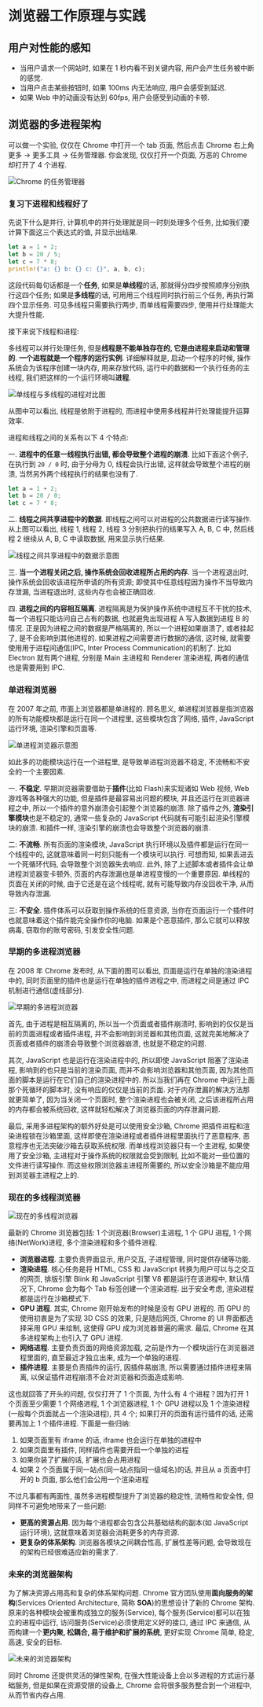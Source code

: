 # 浏览器工作原理与实践

## 用户对性能的感知

- 当用户请求一个网站时, 如果在 1 秒内看不到关键内容, 用户会产生任务被中断的感觉.
- 当用户点击某些按钮时, 如果 100ms 内无法响应, 用户会感受到延迟.
- 如果 Web 中的动画没有达到 60fps, 用户会感受到动画的卡顿.

## 浏览器的多进程架构

可以做一个实验, 仅仅在 Chrome 中打开一个 tab 页面, 然后点击 Chrome 右上角更多 -> 更多工具 -> 任务管理器. 你会发现, 仅仅打开一个页面, 万恶的 Chrome 却打开了 4 个进程.

![Chrome 的任务管理器](https://edge.yancey.app/beg/ixkja0ki-1649334747108.webp)

### 复习下进程和线程好了

先说下什么是并行, 计算机中的并行处理就是同一时刻处理多个任务, 比如我们要计算下面这三个表达式的值, 并显示出结果.

```rust
let a = 1 + 2;
let b = 20 / 5;
let c = 7 * 8;
println!("a: {} b: {} c: {}", a, b, c);
```

这段代码每句话都是一个**任务**, 如果是**单线程**的话, 那就得分四步按照顺序分别执行这四个任务; 如果是**多线程**的话, 可用用三个线程同时执行前三个任务, 再执行第四个显示任务. 可见多线程只需要执行两步, 而单线程需要四步, 使用并行处理能大大提升性能.

接下来说下线程和进程:

多线程可以并行处理任务, 但是**线程是不能单独存在的, 它是由进程来启动和管理的**. **一个进程就是一个程序的运行实例**. 详细解释就是, 启动一个程序的时候, 操作系统会为该程序创建一块内存, 用来存放代码, 运行中的数据和一个执行任务的主线程, 我们把这样的一个运行环境叫**进程**.

![单线程与多线程的进程对比图](https://edge.yancey.app/beg/45mbfggp-1649400608448.webp)

从图中可以看出, 线程是依附于进程的, 而进程中使用多线程并行处理能提升运算效率.

进程和线程之间的关系有以下 4 个特点:

一. **进程中的任意一线程执行出错, 都会导致整个进程的崩溃**. 比如下面这个例子, 在执行到 `20 / 0` 时, 由于分母为 0, 线程会执行出错, 这样就会导致整个进程的崩溃, 当然另外两个线程执行的结果也没有了.

```rust
let a = 1 + 2;
let b = 20 / 0;
let c = 7 * 8;
```

二. **线程之间共享进程中的数据**. 即线程之间可以对进程的公共数据进行读写操作. 从上图可以看出, 线程 1, 线程 2, 线程 3 分别把执行的结果写入 A, B, C 中, 然后线程 2 继续从 A, B, C 中读取数据, 用来显示执行结果.

![线程之间共享进程中的数据示意图](https://edge.yancey.app/beg/4ohgmhjk-1649407511401.webp)

三. **当一个进程关闭之后, 操作系统会回收进程所占用的内存**. 当一个进程退出时, 操作系统会回收该进程所申请的所有资源; 即使其中任意线程因为操作不当导致内存泄漏, 当进程退出时, 这些内存也会被正确回收.

四. **进程之间的内容相互隔离**. 进程隔离是为保护操作系统中进程互不干扰的技术, 每一个进程只能访问自己占有的数据, 也就避免出现进程 A 写入数据到进程 B 的情况. 正是因为进程之间的数据是严格隔离的, 所以一个进程如果崩溃了, 或者挂起了, 是不会影响到其他进程的. 如果进程之间需要进行数据的通信, 这时候, 就需要使用用于进程间通信(IPC, Inter Process Communication)的机制了. 比如 Electron 就有两个进程, 分别是 Main 主进程和 Renderer 渲染进程, 两者的通信也是需要用到 IPC.

### 单进程浏览器

在 2007 年之前, 市面上浏览器都是单进程的. 顾名思义, 单进程浏览器是指浏览器的所有功能模块都是运行在同一个进程里, 这些模块包含了网络, 插件, JavaScript 运行环境, 渲染引擎和页面等.

![单进程浏览器示意图](https://edge.yancey.app/beg/283t42ke-1649412440942.webp)

如此多的功能模块运行在一个进程里, 是导致单进程浏览器不稳定, 不流畅和不安全的一个主要因素.

一. **不稳定**. 早期浏览器需要借助于**插件**(比如 Flash)来实现诸如 Web 视频, Web 游戏等各种强大的功能, 但是插件是最容易出问题的模块, 并且还运行在浏览器进程之中, 所以一个插件的意外崩溃会引起整个浏览器的崩溃. 除了插件之外, **渲染引擎模块**也是不稳定的, 通常一些复杂的 JavaScript 代码就有可能引起渲染引擎模块的崩溃. 和插件一样, 渲染引擎的崩溃也会导致整个浏览器的崩溃.

二: **不流畅**. 所有页面的渲染模块, JavaScript 执行环境以及插件都是运行在同一个线程中的, 这就意味着同一时刻只能有一个模块可以执行. 可想而知, 如果丢进去一个死循环代码, 会导致整个浏览器失去响应. 此外, 除了上述脚本或者插件会让单进程浏览器变卡顿外, 页面的内存泄漏也是单进程变慢的一个重要原因. 单线程的页面在关闭的时候, 由于它还是在这个线程呢, 就有可能导致内存没回收干净, 从而导致内存泄漏.

三: **不安全**. 插件体系可以获取到操作系统的任意资源, 当你在页面运行一个插件时也就意味着这个插件能完全操作你的电脑. 如果是个恶意插件, 那么它就可以释放病毒, 窃取你的账号密码, 引发安全性问题.

### 早期的多进程浏览器

在 2008 年 Chrome 发布时, 从下面的图可以看出, 页面是运行在单独的渲染进程中的, 同时页面里的插件也是运行在单独的插件进程之中, 而进程之间是通过 IPC 机制进行通信(虚线部分).

![早期的多进程浏览器](https://edge.yancey.app/beg/hprubuxd-1649413696374.webp)

首先, 由于进程是相互隔离的, 所以当一个页面或者插件崩溃时, 影响到的仅仅是当前的页面进程或者插件进程, 并不会影响到浏览器和其他页面, 这就完美地解决了页面或者插件的崩溃会导致整个浏览器崩溃, 也就是不稳定的问题.

其次, JavaScript 也是运行在渲染进程中的, 所以即使 JavaScript 阻塞了渲染进程, 影响到的也只是当前的渲染页面, 而并不会影响浏览器和其他页面, 因为其他页面的脚本是运行在它们自己的渲染进程中的. 所以当我们再在 Chrome 中运行上面那个死循环的脚本时, 没有响应的仅仅是当前的页面. 对于内存泄漏的解决方法那就更简单了, 因为当关闭一个页面时, 整个渲染进程也会被关闭, 之后该进程所占用的内存都会被系统回收, 这样就轻松解决了浏览器页面的内存泄漏问题.

最后, 采用多进程架构的额外好处是可以使用安全沙箱, Chrome 把插件进程和渲染进程锁在沙箱里面, 这样即使在渲染进程或者插件进程里面执行了恶意程序, 恶意程序也无法突破沙箱去获取系统权限. 而单线程浏览器只有一个主进程, 如果使用了安全沙箱, 主进程对于操作系统的权限就会受到限制, 比如不能对一些位置的文件进行读写操作. 而这些权限浏览器主进程所需要的, 所以安全沙箱是不能应用到浏览器主进程之上的.

### 现在的多线程浏览器

![现在的多线程浏览器](https://edge.yancey.app/beg/3j1n6wh5-1649414603488.webp)

最新的 Chrome 浏览器包括: 1 个浏览器(Browser)主进程, 1 个 GPU 进程, 1 个网络(NetWork)进程, 多个渲染进程和多个插件进程.

- **浏览器进程**. 主要负责界面显示, 用户交互, 子进程管理, 同时提供存储等功能.
- **渲染进程**. 核心任务是将 HTML, CSS 和 JavaScript 转换为用户可以与之交互的网页, 排版引擎 Blink 和 JavaScript 引擎 V8 都是运行在该进程中, 默认情况下, Chrome 会为每个 Tab 标签创建一个渲染进程. 出于安全考虑, 渲染进程都是运行在沙箱模式下.
- **GPU 进程**. 其实, Chrome 刚开始发布的时候是没有 GPU 进程的. 而 GPU 的使用初衷是为了实现 3D CSS 的效果, 只是随后网页, Chrome 的 UI 界面都选择采用 GPU 来绘制, 这使得 GPU 成为浏览器普遍的需求. 最后, Chrome 在其多进程架构上也引入了 GPU 进程.
- **网络进程**. 主要负责页面的网络资源加载, 之前是作为一个模块运行在浏览器进程里面的, 直至最近才独立出来, 成为一个单独的进程.
- **插件进程**. 主要是负责插件的运行, 因插件易崩溃, 所以需要通过插件进程来隔离, 以保证插件进程崩溃不会对浏览器和页面造成影响.

这也就回答了开头的问题, 仅仅打开了 1 个页面, 为什么有 4 个进程？因为打开 1 个页面至少需要 1 个网络进程, 1 个浏览器进程, 1 个 GPU 进程以及 1 个渲染进程(一般每个页面就占一个渲染进程), 共 4 个; 如果打开的页面有运行插件的话, 还需要再加上 1 个插件进程. 下面是一些归纳:

1. 如果页面里有 iframe 的话, iframe 也会运行在单独的进程中
2. 如果页面里有插件, 同样插件也需要开启一个单独的进程
3. 如果你装了扩展的话, 扩展也会占用进程
4. 如果 2 个页面属于同一站点(同一站点指同一级域名)的话, 并且从 a 页面中打开的 b 页面, 那么他们会公用一个渲染进程

不过凡事都有两面性, 虽然多进程模型提升了浏览器的稳定性, 流畅性和安全性, 但同样不可避免地带来了一些问题:

- **更高的资源占用**. 因为每个进程都会包含公共基础结构的副本(如 JavaScript 运行环境), 这就意味着浏览器会消耗更多的内存资源.
- **更复杂的体系架构**. 浏览器各模块之间耦合性高, 扩展性差等问题, 会导致现在的架构已经很难适应新的需求了.

### 未来的浏览器架构

为了解决资源占用高和复杂的体系架构问题. Chrome 官方团队使用**面向服务的架构**(Services Oriented Architecture, 简称 **SOA**)的思想设计了新的 Chrome 架构. 原来的各种模块会被重构成独立的服务(Service), 每个服务(Service)都可以在独立的进程中运行, 访问服务(Service)必须使用定义好的接口, 通过 IPC 来通信, 从而构建一个**更内聚, 松耦合, 易于维护和扩展的系统**, 更好实现 Chrome 简单, 稳定, 高速, 安全的目标.

![未来的浏览器架构](https://edge.yancey.app/beg/tsjtf0wy-1649501921729.webp)

同时 Chrome 还提供灵活的弹性架构, 在强大性能设备上会以多进程的方式运行基础服务, 但是如果在资源受限的设备上, Chrome 会将很多服务整合到一个进程中, 从而节省内存占用.
